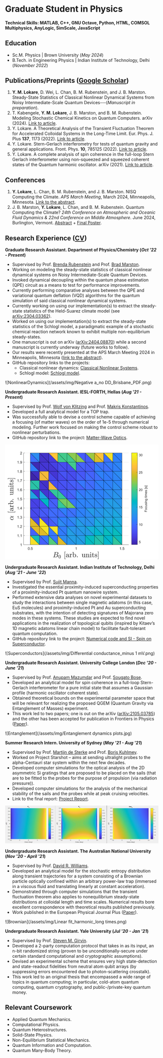 # Graduate Student in Physics

#### Technical Skills: MATLAB, C++, GNU Octave, Python, HTML, COMSOL Multiphysics, AnyLogic, SimScale, JavaScript

## Education
- Sc.M. Physics | Brown University (_May 2024_)
- B.Tech. in Engineering Physics | Indian Institute of Technology, Delhi (_November 2022_)

## Publications/Preprints ([Google Scholar](https://scholar.google.com/citations?user=eKnJti4AAAAJ&hl=en))
1. **Y. M. Lokare**, D. Wei, L. Chan, B. M. Rubenstein, and J. B. Marston. Steady-State Statistics of Classical Nonlinear Dynamical Systems from Noisy Intermediate-Scale Quantum Devices---(*Manuscript in preparation*).
2. T. Kabengele, **Y. M. Lokare**, J. B. Marston, and B. M. Rubenstein. Modeling Stochastic Chemical Kinetics on Quantum Computers. arXiv (2024). [Link to article](https://doi.org/10.48550/arXiv.2404.08770).
3. Y. Lokare. A Theoretical Analysis of the Transient Fluctuation Theorem for Accelerated Colloidal Systems in the Long-Time Limit. Eur. Phys. J. Plus **137**, 1173 (2022). [Link to article](https://link.springer.com/article/10.1140/epjp/s13360-022-03395-y).
4. Y. Lokare. Stern-Gerlach interferometry for tests of quantum gravity and general applications. Front. Phys. **10**, 785125 (2022). [Link to article](https://www.frontiersin.org/articles/10.3389/fphy.2022.785125/full#:~:text=Stern%2DGerlach%20interferometry%20is%20considered,general%20theme%20in%20this%20context.).
5. Y. Lokare. A complete analysis of spin coherence in the full-loop Stern Gerlach interferometer using non-squeezed and squeezed coherent states of the Quantum harmonic oscillator. arXiv (2021). [Link to article](https://arxiv.org/abs/2105.03785).

## Conferences
1. **Y. Lokare**, L. Chan, B. M. Rubenstein, and J. B. Marston. NISQ Computing the Climate. *APS March Meeting*, March 2024, Minneapolis, Minnesota. [Link to the abstract](https://meetings.aps.org/Meeting/MAR24/Session/K49.3).
2. J. B. Marston, **Y. Lokare**, L. Chan, and B. M. Rubenstein. Quantum Computing the Climate? *24th Conference on Atmospheric and Oceanic Fluid Dynamics & 22nd Conference on Middle Atmosphere*. June 2024, Burlington, Vermont. [Abstract](https://ams.confex.com/ams/24Fluid22Middle/meetingapp.cgi/Paper/443870) + [Final Poster](https://drive.google.com/file/d/1LUUf4vBaXHLAMIWrmWFf4SjczksdRWH5/view?usp=drive_link). 

## Research Experience ([CV](https://drive.google.com/file/d/1IAt7gsP8U-CDszOS_Y21GA9DkN4GJHm4/view?usp=drive_link))
**Graduate Research Assistant. Department of Physics/Chemistry (_Oct '22 - Present_)**
- Supervised by Prof. [Brenda Rubenstein](https://vivo.brown.edu/display/brubenst) and Prof. [Brad Marston](https://sites.brown.edu/marstonresearchgroup/).
- Working on modeling the steady-state statistics of classical nonlinear dynamical systems on Noisy Intermediate-Scale Quantum Devices.
- Invoked dynamical decoupling within the quantum phase estimation (QPE) circuit as a means to test for performance improvements.
- Currently performing comparative analyses between the QPE and variational quantum deflation (VQD) algorithms for the quantum simulation of said classical nonlinear dynamical systems.
- Currently working on using our implementation(s) to extract the steady-state statistics of the Held-Suarez climate model (see [arXiv:2304.03362](https://arxiv.org/abs/2304.03362)).
- Worked on using our implementation(s) to extract the steady-state statistics of the Schlogl model, a paradigmatic example of a stochastic chemical reaction network known to exhibit multiple non-equilibrium steady-states.
- One manuscript is out on arXiv ([arXiv:2404.08870](https://doi.org/10.48550/arXiv.2404.08770)) while a second manuscript is currently underway (future works to follow).
- Our results were recently presented at the APS March Meeting 2024 in Minneapolis, Minnesota ([link to the abstract](https://meetings.aps.org/Meeting/MAR24/Session/K49.3)).
-  GitHub repository links to the projects:
   - Classical nonlinear dynamics: [Classical Nonlinear Systems](https://github.com/YashLokare02/ClassicalNonlinearSystems).
   - Schlogl model: [Schlogl model](https://github.com/YashLokare02/Schlogl-model).

![NonlinearDynamics](/assets/img/Negative a_no DD_Brisbane_PDF.png) 

**Undergraduate Research Assistant. IESL-FORTH, Hellas (_Aug '21 - Present_)**
- Supervised by Prof. [Wolf von Klitzing](https://www.iesl.forth.gr/en/people/von-klitzing-wolf) and Prof. [Makris Konstantinos](https://www.iesl.forth.gr/en/people/makris-konstantinos).
- Developed a full analytical model for a TOP trap.
- Was successfully able to devise a control scheme capable of achieving a focusing (of matter waves) on the order of 1e-5 through numerical modeling. Further work focused on making the control scheme robust to nonlinear perturbations.
- GitHub repository link to the project: [Matter-Wave Optics](https://github.com/GlazeDonuts/Matter-Wave-Optics). 

![MatterWaveOptics](/assets/img/Surface_plot.png)

**Undergraduate Research Assistant. Indian Institute of Technology, Delhi (_Aug '21 - June '22_)**
- Supervised by Prof. [Sujit Manna](https://iitd.irins.org/profile/90515).
- Investigated the essential proximity-induced superconducting properties of a proximity-induced Pt quantum nanowire system.
- Performed extensive data analyses on novel experimental datasets to study the interactions between single magnetic adatoms (in this case, EuS molecules) and proximity-induced Pt and Au superconducting substrates, with the intention of detecting signatures of Majorana zero modes in these systems. These studies are expected to find novel applications in the realization of topological qubits (inspired by Kitaev’s 1D magnetic adatoms linear chain model) to facilitate fault-tolerant quantum computation.
- GitHub repository link to the project: [Numerical code and SI - Spin on Superconductor](https://github.com/YashLokare02/Numerical-codes-and-SI_Spin-on-Superconductor).

![Superconductors](/assets/img/Differential conductance_minus 1 mV.png)

**Undergraduate Research Assistant. University College London (_Dec '20 - June '21_)**
- Supervised by Prof. [Anupam Mazumdar](https://www.rug.nl/staff/anupam.mazumdar/) and Prof. [Sougato Bose](https://www.ucl.ac.uk/physics-astronomy/people/professor-sougato-bose).
- Developed an analytical model for spin coherence in a full-loop Stern-Gerlach interferometer for a pure initial state that assumes a Gaussian profile (harmonic oscillator coherent state).
- Obtained theoretical bounds on the experimental parameter space that will be relevant for realizing the proposed QGEM (Quantum Gravity via Entanglement of Masses) experiment.
- This work led to two papers; one is out on the arXiv ([arXiv:2105.03785](https://arxiv.org/abs/2105.03785)) and the other has been accepted for publication in Frontiers in Physics ([Paper](https://www.frontiersin.org/articles/10.3389/fphy.2022.785125/full#:~:text=Stern%2DGerlach%20interferometry%20is%20considered,general%20theme%20in%20this%20context.)).

![Entanglement](/assets/img/Entanglement dynamics plots.jpg)

**Summer Research Intern. University of Sydney (_May '21 - Aug '21_)**
- Supervised by Prof. [Martijn de Sterke](https://www.sydney.edu.au/science/about/our-people/academic-staff/martijn-desterke.html) and Prof. [Boris Kuhlmey](https://www.sydney.edu.au/science/about/our-people/academic-staff/boris-kuhlmey.html).
- Worked on Project Starshot – aims at sending ultralight probes to the alpha-Centauri star system within the next few decades.
- Developed computer simulations for the optical analysis of the 2D asymmetric Si gratings that are proposed to be placed on the sails (that are to be fitted to the probes for the purpose of propulsion (via radiation pressure)).
- Developed computer simulations for the analysis of the mechanical stability of the sails and the probes while at peak cruising velocities.
- Link to the final report: [Project Report](https://drive.google.com/file/d/1I1mkj7zkWQ-0HAfj7IPuc-2gDHkl6UJ3/view?usp=drive_link). 

![Starshot](/assets/img/Displacement_plots.png)

**Undergraduate Research Assistant. The Australian National University (_Nov '20 - April '21_)**
- Supervised by Prof. [David R. Williams](https://physics.anu.edu.au/contact/people/profile.php?ID=55&tab=publications).
- Developed an analytical model for the stochastic entropy distribution along transient trajectories for a system consisting of a Brownian particle optically confined within an arbitrary power-law trap (immersed in a viscous fluid and translating linearly at constant acceleration).
- Demonstrated through computer simulations that the transient fluctuation theorem also applies to nonequilibrium steady-state distributions at colloidal length and time scales. Numerical results bore excellent correspondence with theoretical results published previously.
- Work published in the European Physical Journal Plus ([Paper](https://link.springer.com/article/10.1140/epjp/s13360-022-03395-y)).

![Brownian](/assets/img/Linear fit_harmonic_long times.png)

**Undergraduate Research Assistant. Yale University (_Jul '20 - Jan '21_)**
- Supervised by Prof. [Steven M. Girvin](https://physics.yale.edu/people/steven-girvin).
- Developed a 2-party computation protocol that takes in as its input, an n-bit randomized string (proven to be unconditionally-secure under certain standard computational and cryptographic assumptions).
-  Devised an experimental scheme that ensures very high state-detection and state-readout fidelities from neutral atom qubit arrays (by suppressing errors encountered due to photon-scattering crosstalk).
-   This work led to an original thesis that encompassed a wide range of topics in quantum computing; in particular, cold-atom quantum computing, quantum cryptography, and public-/private-key quantum money.

## Relevant Coursework
- Applied Quantum Mechanics.
- Computational Physics.
- Quantum Heterostructures. 
- Solid-State Physics.
- Non-Equilibrium Statistical Mechanics.
- Quantum Information and Computation.
- Quantum Many-Body Theory. 



